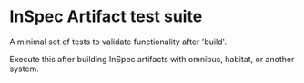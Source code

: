# InSpec Artifact test suite

A minimal set of tests to validate functionality after 'build'.

Execute this after building InSpec artifacts with omnibus, habitat, or another system.
